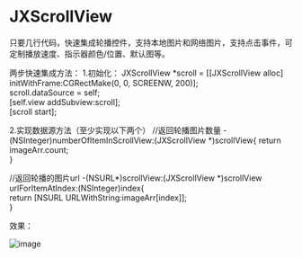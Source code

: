 # JXScrollView
只要几行代码，快速集成轮播控件，支持本地图片和网络图片，支持点击事件，可定制播放速度、指示器颜色/位置、默认图等。

两步快速集成方法：
1.初始化：
JXScrollView *scroll = [[JXScrollView alloc] initWithFrame:CGRectMake(0, 0, SCREENW, 200)];   
scroll.dataSource = self;    
[self.view addSubview:scroll];   
[scroll start];   

2.实现数据源方法（至少实现以下两个）
//返回轮播图片数量
-(NSInteger)numberOfItemInScrollView:(JXScrollView *)scrollView{
    return imageArr.count;     
}   

//返回轮播的图片url
-(NSURL*)scrollView:(JXScrollView *)scrollView urlForItemAtIndex:(NSInteger)index{     
    return [NSURL URLWithString:imageArr[index]];     
}  

效果：    


![image](http://img.blog.csdn.net/20160418105818301)
